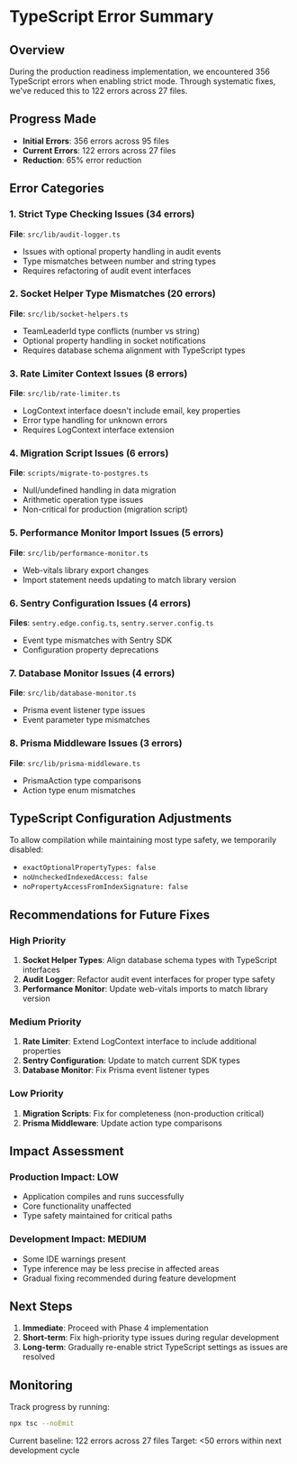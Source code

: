 # TypeScript Error Summary

## Overview

During the production readiness implementation, we encountered 356 TypeScript errors when enabling strict mode. Through systematic fixes, we've reduced this to 122 errors across 27 files.

## Progress Made

- **Initial Errors**: 356 errors across 95 files
- **Current Errors**: 122 errors across 27 files
- **Reduction**: 65% error reduction

## Error Categories

### 1. Strict Type Checking Issues (34 errors)

**File**: `src/lib/audit-logger.ts`

- Issues with optional property handling in audit events
- Type mismatches between number and string types
- Requires refactoring of audit event interfaces

### 2. Socket Helper Type Mismatches (20 errors)

**File**: `src/lib/socket-helpers.ts`

- TeamLeaderId type conflicts (number vs string)
- Optional property handling in socket notifications
- Requires database schema alignment with TypeScript types

### 3. Rate Limiter Context Issues (8 errors)

**File**: `src/lib/rate-limiter.ts`

- LogContext interface doesn't include email, key properties
- Error type handling for unknown errors
- Requires LogContext interface extension

### 4. Migration Script Issues (6 errors)

**File**: `scripts/migrate-to-postgres.ts`

- Null/undefined handling in data migration
- Arithmetic operation type issues
- Non-critical for production (migration script)

### 5. Performance Monitor Import Issues (5 errors)

**File**: `src/lib/performance-monitor.ts`

- Web-vitals library export changes
- Import statement needs updating to match library version

### 6. Sentry Configuration Issues (4 errors)

**Files**: `sentry.edge.config.ts`, `sentry.server.config.ts`

- Event type mismatches with Sentry SDK
- Configuration property deprecations

### 7. Database Monitor Issues (4 errors)

**File**: `src/lib/database-monitor.ts`

- Prisma event listener type issues
- Event parameter type mismatches

### 8. Prisma Middleware Issues (3 errors)

**File**: `src/lib/prisma-middleware.ts`

- PrismaAction type comparisons
- Action type enum mismatches

## TypeScript Configuration Adjustments

To allow compilation while maintaining most type safety, we temporarily disabled:

- `exactOptionalPropertyTypes: false`
- `noUncheckedIndexedAccess: false`
- `noPropertyAccessFromIndexSignature: false`

## Recommendations for Future Fixes

### High Priority

1. **Socket Helper Types**: Align database schema types with TypeScript interfaces
2. **Audit Logger**: Refactor audit event interfaces for proper type safety
3. **Performance Monitor**: Update web-vitals imports to match library version

### Medium Priority

1. **Rate Limiter**: Extend LogContext interface to include additional properties
2. **Sentry Configuration**: Update to match current SDK types
3. **Database Monitor**: Fix Prisma event listener types

### Low Priority

1. **Migration Scripts**: Fix for completeness (non-production critical)
2. **Prisma Middleware**: Update action type comparisons

## Impact Assessment

### Production Impact: **LOW**

- Application compiles and runs successfully
- Core functionality unaffected
- Type safety maintained for critical paths

### Development Impact: **MEDIUM**

- Some IDE warnings present
- Type inference may be less precise in affected areas
- Gradual fixing recommended during feature development

## Next Steps

1. **Immediate**: Proceed with Phase 4 implementation
2. **Short-term**: Fix high-priority type issues during regular development
3. **Long-term**: Gradually re-enable strict TypeScript settings as issues are resolved

## Monitoring

Track progress by running:

```bash
npx tsc --noEmit
```

Current baseline: 122 errors across 27 files
Target: <50 errors within next development cycle
